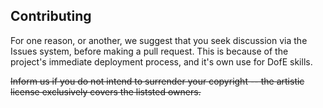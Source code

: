 Contributing
-----------------

For one reason, or another, we suggest that you seek discussion via the Issues system, before making a pull request. This is because of the project's immediate deployment process, and it's own use for DofE skills.

~~Inform us if you do not intend to surrender your copyright -- the artistic license exclusively covers the liststed owners.~~
